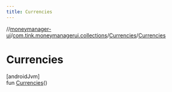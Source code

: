 ```yaml
---
title: Currencies
---
```

//[moneymanager-ui](../../../index.html)/[com.tink.moneymanagerui.collections](../index.html)/[Currencies](index.html)/[Currencies](-currencies.html)



# Currencies



[androidJvm]\
fun [Currencies](-currencies.html)()




